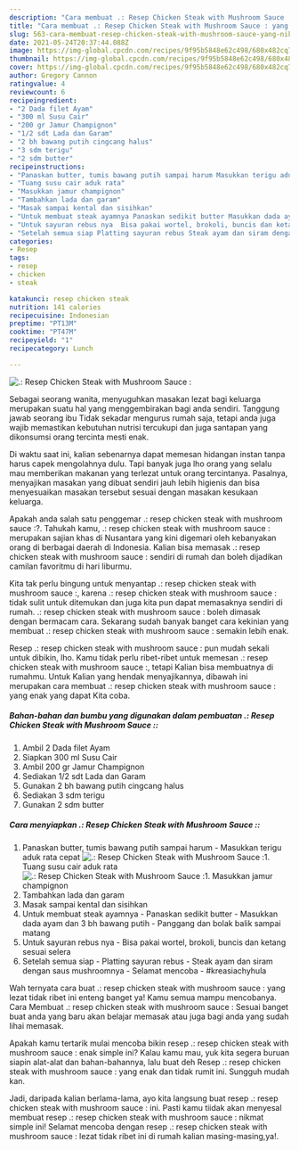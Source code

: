 ```yaml
---
description: "Cara membuat .: Resep Chicken Steak with Mushroom Sauce : yang nikmat dan Mudah Dibuat"
title: "Cara membuat .: Resep Chicken Steak with Mushroom Sauce : yang nikmat dan Mudah Dibuat"
slug: 563-cara-membuat-resep-chicken-steak-with-mushroom-sauce-yang-nikmat-dan-mudah-dibuat
date: 2021-05-24T20:37:44.088Z
image: https://img-global.cpcdn.com/recipes/9f95b5848e62c498/680x482cq70/resep-chicken-steak-with-mushroom-sauce-foto-resep-utama.jpg
thumbnail: https://img-global.cpcdn.com/recipes/9f95b5848e62c498/680x482cq70/resep-chicken-steak-with-mushroom-sauce-foto-resep-utama.jpg
cover: https://img-global.cpcdn.com/recipes/9f95b5848e62c498/680x482cq70/resep-chicken-steak-with-mushroom-sauce-foto-resep-utama.jpg
author: Gregory Cannon
ratingvalue: 4
reviewcount: 6
recipeingredient:
- "2 Dada filet Ayam"
- "300 ml Susu Cair"
- "200 gr Jamur Champignon"
- "1/2 sdt Lada dan Garam"
- "2 bh bawang putih cingcang halus"
- "3 sdm terigu"
- "2 sdm butter"
recipeinstructions:
- "Panaskan butter, tumis bawang putih sampai harum Masukkan terigu aduk rata cepat"
- "Tuang susu cair aduk rata"
- "Masukkan jamur champignon"
- "Tambahkan lada dan garam"
- "Masak sampai kental dan sisihkan"
- "Untuk membuat steak ayamnya Panaskan sedikit butter Masukkan dada ayam dan 3 bh bawang putih Panggang dan bolak balik sampai matang"
- "Untuk sayuran rebus nya  Bisa pakai wortel, brokoli, buncis dan ketang sesuai selera"
- "Setelah semua siap Platting sayuran rebus Steak ayam dan siram dengan saus mushroomnya Selamat mencoba #kreasiachyhula"
categories:
- Resep
tags:
- resep
- chicken
- steak

katakunci: resep chicken steak 
nutrition: 141 calories
recipecuisine: Indonesian
preptime: "PT13M"
cooktime: "PT47M"
recipeyield: "1"
recipecategory: Lunch

---
```



![.: Resep Chicken Steak with Mushroom Sauce :](https://img-global.cpcdn.com/recipes/9f95b5848e62c498/680x482cq70/resep-chicken-steak-with-mushroom-sauce-foto-resep-utama.jpg)

Sebagai seorang wanita, menyuguhkan masakan lezat bagi keluarga merupakan suatu hal yang menggembirakan bagi anda sendiri. Tanggung jawab seorang ibu Tidak sekadar mengurus rumah saja, tetapi anda juga wajib memastikan kebutuhan nutrisi tercukupi dan juga santapan yang dikonsumsi orang tercinta mesti enak.

Di waktu  saat ini, kalian sebenarnya dapat memesan hidangan instan tanpa harus capek mengolahnya dulu. Tapi banyak juga lho orang yang selalu mau memberikan makanan yang terlezat untuk orang tercintanya. Pasalnya, menyajikan masakan yang dibuat sendiri jauh lebih higienis dan bisa menyesuaikan masakan tersebut sesuai dengan masakan kesukaan keluarga. 



Apakah anda salah satu penggemar .: resep chicken steak with mushroom sauce :?. Tahukah kamu, .: resep chicken steak with mushroom sauce : merupakan sajian khas di Nusantara yang kini digemari oleh kebanyakan orang di berbagai daerah di Indonesia. Kalian bisa memasak .: resep chicken steak with mushroom sauce : sendiri di rumah dan boleh dijadikan camilan favoritmu di hari liburmu.

Kita tak perlu bingung untuk menyantap .: resep chicken steak with mushroom sauce :, karena .: resep chicken steak with mushroom sauce : tidak sulit untuk ditemukan dan juga kita pun dapat memasaknya sendiri di rumah. .: resep chicken steak with mushroom sauce : boleh dimasak dengan bermacam cara. Sekarang sudah banyak banget cara kekinian yang membuat .: resep chicken steak with mushroom sauce : semakin lebih enak.

Resep .: resep chicken steak with mushroom sauce : pun mudah sekali untuk dibikin, lho. Kamu tidak perlu ribet-ribet untuk memesan .: resep chicken steak with mushroom sauce :, tetapi Kalian bisa membuatnya di rumahmu. Untuk Kalian yang hendak menyajikannya, dibawah ini merupakan cara membuat .: resep chicken steak with mushroom sauce : yang enak yang dapat Kita coba.

<!--inarticleads1-->

##### Bahan-bahan dan bumbu yang digunakan dalam pembuatan .: Resep Chicken Steak with Mushroom Sauce ::

1. Ambil 2 Dada filet Ayam
1. Siapkan 300 ml Susu Cair
1. Ambil 200 gr Jamur Champignon
1. Sediakan 1/2 sdt Lada dan Garam
1. Gunakan 2 bh bawang putih cingcang halus
1. Sediakan 3 sdm terigu
1. Gunakan 2 sdm butter




<!--inarticleads2-->

##### Cara menyiapkan .: Resep Chicken Steak with Mushroom Sauce ::

1. Panaskan butter, tumis bawang putih sampai harum - Masukkan terigu aduk rata cepat
<img src="https://img-global.cpcdn.com/steps/4d3148b88baa29ce/160x128cq70/resep-chicken-steak-with-mushroom-sauce-langkah-memasak-1-foto.jpg" alt=".: Resep Chicken Steak with Mushroom Sauce :">1. Tuang susu cair aduk rata
<img src="https://img-global.cpcdn.com/steps/1f50bc6e2c4abb34/160x128cq70/resep-chicken-steak-with-mushroom-sauce-langkah-memasak-2-foto.jpg" alt=".: Resep Chicken Steak with Mushroom Sauce :">1. Masukkan jamur champignon
1. Tambahkan lada dan garam
1. Masak sampai kental dan sisihkan
1. Untuk membuat steak ayamnya - Panaskan sedikit butter - Masukkan dada ayam dan 3 bh bawang putih - Panggang dan bolak balik sampai matang
1. Untuk sayuran rebus nya  - Bisa pakai wortel, brokoli, buncis dan ketang sesuai selera
1. Setelah semua siap - Platting sayuran rebus - Steak ayam dan siram dengan saus mushroomnya - Selamat mencoba - #kreasiachyhula




Wah ternyata cara buat .: resep chicken steak with mushroom sauce : yang lezat tidak ribet ini enteng banget ya! Kamu semua mampu mencobanya. Cara Membuat .: resep chicken steak with mushroom sauce : Sesuai banget buat anda yang baru akan belajar memasak atau juga bagi anda yang sudah lihai memasak.

Apakah kamu tertarik mulai mencoba bikin resep .: resep chicken steak with mushroom sauce : enak simple ini? Kalau kamu mau, yuk kita segera buruan siapin alat-alat dan bahan-bahannya, lalu buat deh Resep .: resep chicken steak with mushroom sauce : yang enak dan tidak rumit ini. Sungguh mudah kan. 

Jadi, daripada kalian berlama-lama, ayo kita langsung buat resep .: resep chicken steak with mushroom sauce : ini. Pasti kamu tiidak akan menyesal membuat resep .: resep chicken steak with mushroom sauce : nikmat simple ini! Selamat mencoba dengan resep .: resep chicken steak with mushroom sauce : lezat tidak ribet ini di rumah kalian masing-masing,ya!.

